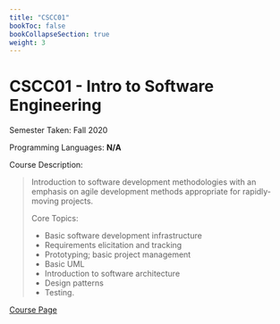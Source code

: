 ```yaml
---
title: "CSCC01"
bookToc: false
bookCollapseSection: true
weight: 3
---
```


# CSCC01 - Intro to Software Engineering

Semester Taken: Fall 2020   

Programming Languages: **N/A**

Course Description:  

> Introduction to software development methodologies with an emphasis on agile development methods appropriate for rapidly-moving projects.     
>
> Core Topics:
>   - Basic software development infrastructure 
>   - Requirements elicitation and tracking
>   - Prototyping; basic project management
>   - Basic UML
>   - Introduction to software architecture
>   - Design patterns
>   - Testing.

[Course Page](https://utsc.calendar.utoronto.ca/course/CSCC01H3)



